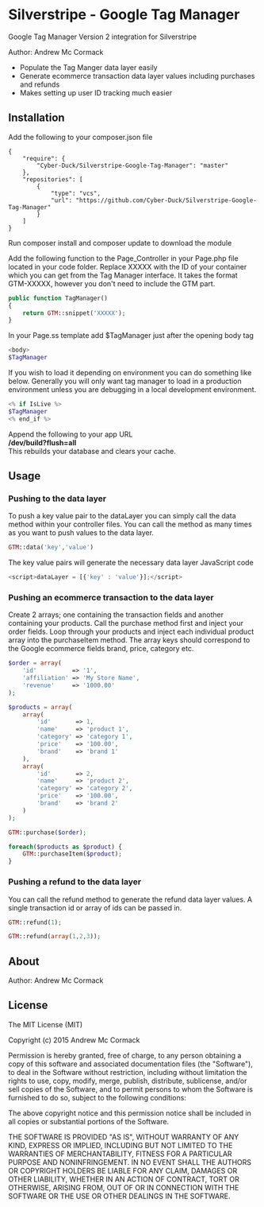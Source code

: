 # Silverstripe - Google Tag Manager
Google Tag Manager Version 2 integration for Silverstripe

Author: Andrew Mc Cormack

- Populate the Tag Manger data layer easily
- Generate ecommerce transaction data layer values including purchases and refunds
- Makes setting up user ID tracking much easier

## Installation
Add the following to your composer.json file

    {  
        "require": {  
            "Cyber-Duck/Silverstripe-Google-Tag-Manager": "master"  
        },  
        "repositories": [  
            {  
                "type": "vcs",  
                "url": "https://github.com/Cyber-Duck/Silverstripe-Google-Tag-Manager"  
            }  
        ]  
    }

Run composer install and composer update to download the module  

Add the following function to the Page_Controller in your Page.php file located in your code folder. Replace XXXXX with the ID of your container which you can get from the Tag Manager interface. It takes the format GTM-XXXXX, however you don't need to include the GTM part.

```php  
public function TagManager()
{
	return GTM::snippet('XXXXX');
}
```

In your Page.ss template add $TagManager just after the opening body tag

```php  
<body>
$TagManager
```

If you wish to load it depending on environment you can do something like below. Generally you will only want tag manager to load in a production environment unless you are debugging in a local development environment.

```php  
<% if IsLive %>
$TagManager
<% end_if %>
```

Append the following to your app URL  
**/dev/build?flush=all**  
This rebuilds your database and clears your cache.

## Usage

### Pushing to the data layer

To push a key value pair to the dataLayer you can simply call the data method within your controller files. You can call the method as many times as you want to push values to the data layer.

```php  
GTM::data('key','value')
```
The key value pairs will generate the necessary data layer JavaScript code

```javascript  
<script>dataLayer = [{'key' : 'value'}];</script>
```

### Pushing an ecommerce transaction to the data layer

Create 2 arrays; one containing the transaction fields and another containing your products. Call the purchase method first and inject your order fields. Loop through your products and inject each individual product array into the purchaseItem method. The array keys should correspond to the Google ecommerce fields brand, price, category etc.

```php  
$order = array(
    'id'          => '1',
    'affiliation' => 'My Store Name',
    'revenue'     => '1000.00'
);

$products = array(
    array(
        'id'       => 1,
        'name'     => 'product 1',
        'category' => 'category 1',
        'price'    => '100.00',
        'brand'    => 'brand 1'
    ),
    array(
        'id'       => 2,
        'name'     => 'product 2',
        'category' => 'category 2',
        'price'    => '100.00',
        'brand'    => 'brand 2'
    )
);

GTM::purchase($order);

foreach($products as $product) {
    GTM::purchaseItem($product);
}
```

### Pushing a refund to the data layer

You can call the refund method to generate the refund data layer values. A single transaction id or array of ids can be passed in.

```php  
GTM::refund(1);

GTM::refund(array(1,2,3));
```

## About

Author: Andrew Mc Cormack

## License

The MIT License (MIT)

Copyright (c) 2015 Andrew Mc Cormack

Permission is hereby granted, free of charge, to any person obtaining a copy
of this software and associated documentation files (the "Software"), to deal
in the Software without restriction, including without limitation the rights
to use, copy, modify, merge, publish, distribute, sublicense, and/or sell
copies of the Software, and to permit persons to whom the Software is
furnished to do so, subject to the following conditions:

The above copyright notice and this permission notice shall be included in all
copies or substantial portions of the Software.

THE SOFTWARE IS PROVIDED "AS IS", WITHOUT WARRANTY OF ANY KIND, EXPRESS OR
IMPLIED, INCLUDING BUT NOT LIMITED TO THE WARRANTIES OF MERCHANTABILITY,
FITNESS FOR A PARTICULAR PURPOSE AND NONINFRINGEMENT. IN NO EVENT SHALL THE
AUTHORS OR COPYRIGHT HOLDERS BE LIABLE FOR ANY CLAIM, DAMAGES OR OTHER
LIABILITY, WHETHER IN AN ACTION OF CONTRACT, TORT OR OTHERWISE, ARISING FROM,
OUT OF OR IN CONNECTION WITH THE SOFTWARE OR THE USE OR OTHER DEALINGS IN THE
SOFTWARE.